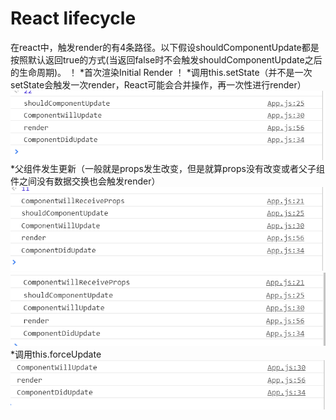 React lifecycle
===============
在react中，触发render的有4条路径。以下假设shouldComponentUpdate都是按照默认返回true的方式(当返回false时不会触发shouldComponentUpdate之后的生命周期)。
！[](./reactlifecycle.png)
*首次渲染Initial Render
！[](./init.png)	
*调用this.setState（并不是一次setState会触发一次render，React可能会合并操作，再一次性进行render）
![](./setState.png)
*父组件发生更新（一般就是props发生改变，但是就算props没有改变或者父子组件之间没有数据交换也会触发render）
![](./propschange.png)
![](./parentchange.png)
*调用this.forceUpdate
![](./forceUpdate.png)
